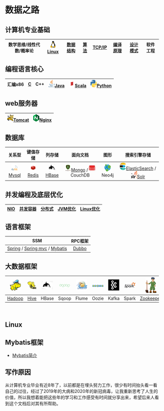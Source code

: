 # 数据之路

## 计算机专业基础

|数学思维/线性代数/概率论|[![linux](images/s1-linux-20-24.png)Linux](#Linux)|[数据结构]()|[算法]()|[TCP/IP]()|[编译原理]()|[设计模式]()|软件工程|
|:----:|:----:|:----:|:----:|:----:|:----:|:----:|:----:|

## 编程语言核心
|汇编x86|[C]()|C++|[![java](images/s1-java-20-24.png)Java]()|[![scala](images/s1-scala-20-24.png)Scala]()|[![python](images/s1-python-20-24.png)Python]()|  
|:----:|:----:|:----:|:----:|:----:|:----:|  

## web服务器
|[![mysql](images/s1-tomcat-20-24.png)Tomcat]()|[![mysql](images/s1-nginx-20-24.png)Nginx]()|
|:----:|:----:|

## 数据库  
|关系型|键值存储|列存储|面向文档|图形|搜索引擎存储|  
|:----:|:----:|:----:|:----:|:----:|:----:|  
|[![mysql](images/s1-mysql-20-24.png)Mysql]()|[![redis](images/s1-redis-20-24.png)Redis]()|[![hbase](images/s1-hbase-20-24.png)HBase]()|[![mongo](images/s1-mongo-20-24.png)Mongo]() / ![couchdb](images/s1-couchdb-20-24.png)CouchDB|![neo4j](images/s1-neo4j-20-24.png)Neo4j|[![es](images/s1-es-20-24.png)ElasticSearch]() / [![solr](images/s1-solr-20-24.png)Solr]()|

## 并发编程及底层优化  
|[NIO]()|[并发容器]()|[分布式]()|[JVM优化]()|[Linux优化]()|
|:----:|:----:|:----:|:----:|:----:|


## 语言框架  
|SSM|RPC框架| 
|:----:|:----:|  
|[Spring]() / [Spring mvc]() / [Mybatis](#Mybatis框架)|[Dubbo]()|

## 大数据框架
|![hadoop](images/s1-hadoop-36.png)|![hive](images/s1-hive-36.png)|![hbase](images/s1-hbase-36.png)|![sqoop](images/s1-sqoop-36.png)|![flume](images/s1-flume-36.png)|![oozie](images/s1-oozie-36.png)|![kafka](images/s1-kafka-36.png)|![spark](images/s1-spark-36.png)|![zookeeperx](images/s1-zk-36.png)|![flink](images/s1-flink-36.png)|
|:----:|:----:|:----:|:----:|:----:|:----:|:----:|:----:|:----:|:----:|
|[Hadoop]()|[Hive]()|HBase|Sqoop|Flume|Oozie|Kafka|Spark|[Zookeeper]()|Flink|

<br/>

## Linux


## Mybatis框架
* [Mybatis简介](framework/ssm/mybatis简介.md)



## 写作原因
从计算机专业毕业有近8年了，以前都是在埋头努力工作，很少有时间抬头看一看自己的过往，经过了2019年的大病和2020年的新冠病毒，让我重新思考了人生的
价值，所以我想着能把这些年的学习和工作感受有时间就分享出来，希望后来人看到这个文档后对其有所帮助。

